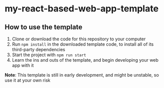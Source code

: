 # my-react-based-web-app-template

## How to use the template

1. Clone or download the code for this repository to your computer
2. Run ```npm install``` in the downloaded template code, to install all of its third-party dependencies
3. Start the project with ```npm run start```
4. Learn the ins and outs of the template, and begin developing your web app with it

**Note**: This template is still in early development, and might be unstable, so use it at your own risk
